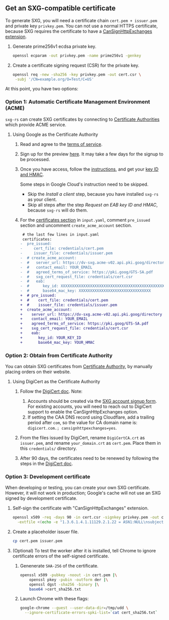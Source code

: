 <!--
Copyright 2021 Google LLC

Licensed under the Apache License, Version 2.0 (the "License");
you may not use this file except in compliance with the License.
You may obtain a copy of the License at

    https://www.apache.org/licenses/LICENSE-2.0

Unless required by applicable law or agreed to in writing, software
distributed under the License is distributed on an "AS IS" BASIS,
WITHOUT WARRANTIES OR CONDITIONS OF ANY KIND, either express or implied.
See the License for the specific language governing permissions and
limitations under the License.
-->

## Get an SXG-compatible certificate

To generate SXG, you will need a
certificate chain `cert.pem + issuer.pem` and private key `privkey.pem`.
You can not use a normal HTTPS certificate,
because SXG requires the certificate to have a
[CanSignHttpExchanges extension](https://wicg.github.io/webpackage/draft-yasskin-httpbis-origin-signed-exchanges-impl.html#cross-origin-cert-req).

1. Generate prime256v1 ecdsa private key.

   ```bash
   openssl ecparam -out privkey.pem -name prime256v1 -genkey
   ```

1. Create a certificate signing request (CSR) for the private key.

   ```bash
   openssl req -new -sha256 -key privkey.pem -out cert.csr \
    -subj '/CN=example.org/O=Test/C=US'
   ```

At this point, you have two options:

### Option 1: Automatic Certificate Management Environment (ACME)

`sxg-rs` can create SXG certificates by connecting to [Certificate
Authorities](https://github.com/google/webpackager/wiki/Certificate-Authorities)
which provide ACME service.

1. Using Google as the Certificate Authority
   1. Read and agree to the [terms of service](https://pki.goog/GTS-SA.pdf).
   1. Sign up for the preview
      [here](https://cloud.google.com/blog/products/identity-security/automate-public-certificate-lifecycle-management-via--acme-client-api#:~:text=How%20can%20I%20get%20access).
      It may take a few days for the signup to be processed.
   1. Once you have access, follow the
      [instructions](https://cloud.google.com/public-certificate-authority/docs/quickstart),
      and get your
      [key ID and HMAC](https://cloud.google.com/public-certificate-authority/docs/quickstart#request-key-hmac).

      Some steps in Google Cloud's instruction need to be skipped.
      * Skip the *Install a client* step,
        because you have installed `sxg-rs` as your client.
      * Skip all steps after the step *Request an EAB key ID and HMAC*,
        because `sxg-rs` will do them.

   1. For the [certificates section](../input.example.yaml#L28-L43) in `input.yaml`,
      comment `pre_issued` section and uncomment `create_acme_account` section.
      ```diff
       # the last few lines in input.yaml
       certificates:
      -  pre_issued:
      -     cert_file: credentials/cert.pem
      -     issuer_file: credentials/issuer.pem
      -  # create_acme_account:
      -  #   server_url: https://dv-sxg.acme-v02.api.pki.goog/directory
      -  #   contact_email: YOUR_EMAIL
      -  #   agreed_terms_of_service: https://pki.goog/GTS-SA.pdf
      -  #   sxg_cert_request_file: credentials/cert.csr
      -  #   eab:
      -  #      key_id: XXXXXXXXXXXXXXXXXXXXXXXXXXXXXXXXXXXXXXXXXXXXXXXXXXXXXXXXXXXXXXXXXXXXXXXXXXXXXXXXXXXXXQ
      -  #      base64_mac_key: XXXXXXXXXXXXXXXXXXXXXXXXXXXXXXXX
      +  # pre_issued:
      +  #    cert_file: credentials/cert.pem
      +  #    issuer_file: credentials/issuer.pem
      +  create_acme_account:
      +    server_url: https://dv-sxg.acme-v02.api.pki.goog/directory
      +    contact_email: YOUR_EMAIL
      +    agreed_terms_of_service: https://pki.goog/GTS-SA.pdf
      +    sxg_cert_request_file: credentials/cert.csr
      +    eab:
      +       key_id: YOUR_KEY_ID
      +       base64_mac_key: YOUR_HMAC
      ```

### Option 2: Obtain from Certificate Authority

You can obtain SXG certificates from [Certificate
Authority](https://github.com/google/webpackager/wiki/Certificate-Authorities),
by manually placing orders on their website.

1. Using DigiCert as the Certificate Authority
   1. Follow the [DigiCert
      doc](https://docs.digicert.com/manage-certificates/certificate-profile-options/get-your-signed-http-exchange-certificate/).
      Note:
      1. Accounts should be created via the [SXG account signup
         form](https://www.digicert.com/account/ietf/http-signed-exchange-account.php#create-account).
         For existing accounts, you will need to reach out to DigiCert support to
         enable the CanSignHttpExchanges option.
      1. If setting the CAA DNS record using Cloudflare, add a trailing period
         after `com`, so the value for CA domain name is: `digicert.com.;
         cansignhttpexchanges=yes`.

   1. From the files issued by DigiCert, rename `DigiCertCA.crt` as `issuer.pem`,
      and rename `your_domain.crt` as `cert.pem`. Place them in this `credentials/`
      directory.

   1. After 90 days, the certificates need to be renewed
      by following the steps in the [DigiCert
      doc](https://docs.digicert.com/manage-certificates/renew-ssltls-certificate/).

### Option 3: Development certificate

When developing or testing, you can create your own SXG certificate. However, it will
not work in production; Google's cache will not use an SXG signed by development
certificate.

1. Self-sign the certificate with "CanSignHttpExchanges" extension.

   ```bash
   openssl x509 -req -days 90 -in cert.csr -signkey privkey.pem -out cert.pem \
     -extfile <(echo -e "1.3.6.1.4.1.11129.2.1.22 = ASN1:NULL\nsubjectAltName=DNS:example.org")
   ```

1. Create a placeholder issuer file.

   ```bash
   cp cert.pem issuer.pem
   ```

1. (Optional) To test the worker after it is installed, tell Chrome to ignore
   certificate errors of the self-signed certificate.

   1. Genenerate `SHA-256` of the certificate.

      ```bash
      openssl x509 -pubkey -noout -in cert.pem |\
          openssl pkey -pubin -outform der |\
          openssl dgst -sha256 -binary |\
          base64 >cert_sha256.txt
      ```
   1. Launch Chrome with these flags:
      ```bash
      google-chrome --guest --user-data-dir=/tmp/udd \
        --ignore-certificate-errors-spki-list=`cat cert_sha256.txt`
      ```
